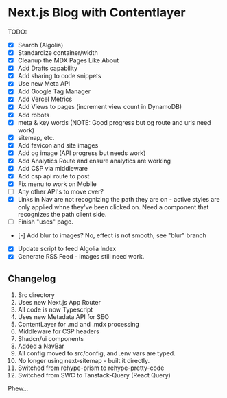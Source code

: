 # Next.js Blog with Contentlayer

TODO:

- [x] Search (Algolia)
- [x] Standardize container/width
- [x] Cleanup the MDX Pages Like About
- [x] Add Drafts capability
- [x] Add sharing to code snippets
- [x] Use new Meta API
- [x] Add Google Tag Manager
- [x] Add Vercel Metrics
- [x] Add Views to pages (increment view count in DynamoDB)
- [x] Add robots
- [x] meta & key words (NOTE: Good progress but og route and urls need work)
- [x] sitemap, etc.
- [x] Add favicon and site images
- [x] Add og image (API progress but needs work)
- [x] Add Analytics Route and ensure analytics are working
- [x] Add CSP via middleware
- [x] Add csp api route to post
- [x] Fix menu to work on Mobile
- [ ] Any other API's to move over?
- [x] Links in Nav are not recognizing the path they are on - active styles are only applied whne they've been clicked on. Need a component that recognizes the path client side.
- [ ] Finish "uses" page.
- [-] Add blur to images? No, effect is not smooth, see "blur" branch
- [x] Update script to feed Algolia Index
- [x] Generate RSS Feed - images still need work.

## Changelog

1. Src directory
2. Uses new Next.js App Router
3. All code is now Typescript
4. Uses new Metadata API for SEO
5. ContentLayer for .md and .mdx processing
6. Middleware for CSP headers
7. Shadcn/ui components
8. Added a NavBar
9. All config moved to src/config, and .env vars are typed.
10. No longer using next-sitemap - built it directly.
11. Switched from rehype-prism to rehype-pretty-code
12. Switched from SWC to Tanstack-Query (React Query)

Phew...
